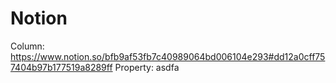 # Notion

Column: https://www.notion.so/bfb9af53fb7c40989064bd006104e293#dd12a0cff757404b97b177519a8289ff
Property: asdfa